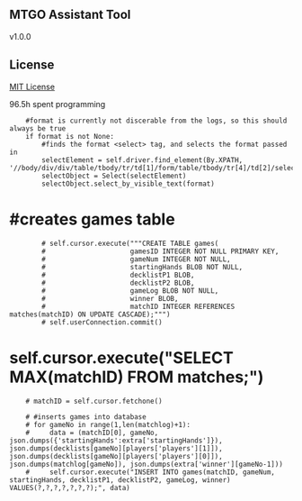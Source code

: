 ## MTGO Assistant Tool
v1.0.0

## License
[MIT License](LICENSE)


96.5h spent programming

        #format is currently not discerable from the logs, so this should always be true
        if format is not None:
            #finds the format <select> tag, and selects the format passed in
            selectElement = self.driver.find_element(By.XPATH, '//body/div/div/table/tbody/tr/td[1]/form/table/tbody/tr[4]/td[2]/select')
            selectObject = Select(selectElement)
            selectObject.select_by_visible_text(format)

# #creates games table
            # self.cursor.execute("""CREATE TABLE games(
            #                     gamesID INTEGER NOT NULL PRIMARY KEY, 
            #                     gameNum INTEGER NOT NULL,
            #                     startingHands BLOB NOT NULL,
            #                     decklistP1 BLOB,
            #                     decklistP2 BLOB,
            #                     gameLog BLOB NOT NULL, 
            #                     winner BLOB, 
            #                     matchID INTEGER REFERENCES matches(matchID) ON UPDATE CASCADE);""")
            # self.userConnection.commit()
            

# self.cursor.execute("SELECT MAX(matchID) FROM matches;")
        # matchID = self.cursor.fetchone()

        # #inserts games into database
        # for gameNo in range(1,len(matchlog)+1):
        #     data = (matchID[0], gameNo, json.dumps({'startingHands':extra['startingHands']}), json.dumps(decklists[gameNo][players['players'][1]]), json.dumps(decklists[gameNo][players['players'][0]]), json.dumps(matchlog[gameNo]), json.dumps(extra['winner'][gameNo-1]))
        #     self.cursor.execute("INSERT INTO games(matchID, gameNum, startingHands, decklistP1, decklistP2, gameLog, winner)  VALUES(?,?,?,?,?,?,?);", data)
